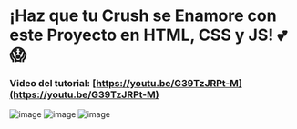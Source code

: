 # ¡Haz que tu Crush se Enamore con este Proyecto en HTML, CSS y JS! 💕😱
### Video del tutorial: [https://youtu.be/G39TzJRPt-M](https://youtu.be/G39TzJRPt-M)

![image](https://github.com/user-attachments/assets/2e2636d8-accb-48ba-9740-693050696ba1)
![image](https://github.com/user-attachments/assets/51ce2674-51d2-45b8-bd0c-5e98f739980a)
![image](https://github.com/user-attachments/assets/d26877f8-9193-4e26-a363-8f02eaa6f45c)

